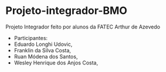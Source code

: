 # Projeto-integrador-BMO
 Projeto Integrador feito por alunos da FATEC Arthur de Azevedo
 - Participantes:
 - Eduardo Longhi Udovic,
 - Franklin da Silva Costa,
 - Ruan Módena dos Santos,
 - Wesley Henrique dos Anjos Costa,
